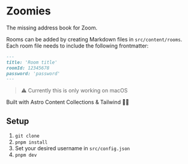 # Zoomies

The missing address book for Zoom.

Rooms can be added by creating Markdown files in `src/content/rooms`. Each room file needs to include the following frontmatter:

```md
---
title: 'Room title'
roomId: 12345678
password: 'password'
---
```

> :warning: Currently this is only working on macOS

Built with Astro Content Collections & Tailwind 🫶🏼

## Setup

1. `git clone`
2. `pnpm install`
3. Set your desired username in `src/config.json`
4. `pnpm dev`
